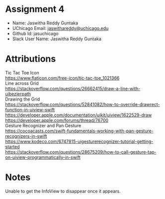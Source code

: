 # Assignment 4

- Name: Jaswitha Reddy Guntaka
- UChicago Email: jaswithareddy@uchicago.edu
- Github Id: jasuchicago
- Slack User Name: Jaswitha Reddy Guntaka

# Attributions

Tic Tac Toe Icon <br>
https://www.flaticon.com/free-icon/tic-tac-toe_1021366 <br>
Line across Grid <br>
https://stackoverflow.com/questions/26662415/draw-a-line-with-uibezierpath <br>
Drawing the Grid <br>
https://stackoverflow.com/questions/52841082/how-to-override-drawrect-function-in-uiview-swift <br>
https://developer.apple.com/documentation/uikit/uiview/1622529-draw <br>
https://developer.apple.com/forums/thread/76700 <br>
Gesture Recognizer and Pan Gesture <br>
https://cocoacasts.com/swift-fundamentals-working-with-pan-gesture-recognizers-in-swift <br>
https://www.kodeco.com/6747815-uigesturerecognizer-tutorial-getting-started <br>
https://stackoverflow.com/questions/28675209/how-to-call-gesture-tap-on-uiview-programmatically-in-swift <br>


# Notes

Unable to get the InfoView to disappear once it appears.
